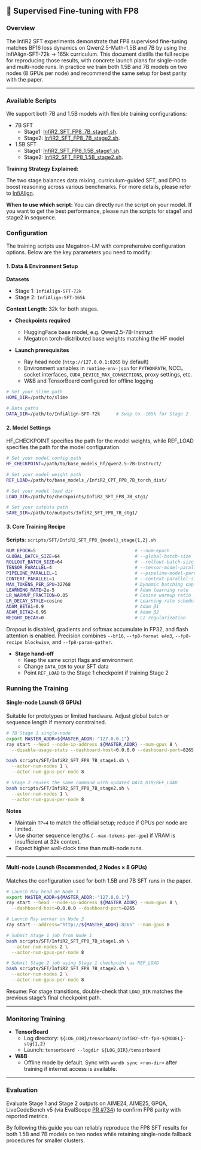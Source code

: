 ## 🤖 Supervised Fine-tuning with FP8

### Overview
The InfiR2 SFT experiments demonstrate that FP8 supervised fine-tuning matches BF16 loss dynamics on Qwen2.5-Math-1.5B and 7B by using the InfiAlign-SFT-72k → 165k curriculum. This document distills the full recipe for reproducing those results, with concrete launch plans for single-node and multi-node runs. In practice we train both 1.5B and 7B models on two nodes (8 GPUs per node) and recommend the same setup for best parity with the paper.

---

### Available Scripts

We support both 7B and 1.5B models with flexible training configurations:

- 7B SFT
  - Stage1: [InfiR2_SFT_FP8_7B_stage1.sh](../scripts/SFT/InfiR2_SFT_FP8_7B_stage1.sh).
  - Stage2: [InfiR2_SFT_FP8_7B_stage2.sh](../scripts/SFT/InfiR2_SFT_FP8_7B_stage2.sh).
- 1.5B SFT
  - Stage1: [InfiR2_SFT_FP8_1.5B_stage1.sh](../scripts/SFT/InfiR2_SFT_FP8_1.5B_stage1.sh).
  - Stage2: [InfiR2_SFT_FP8_1.5B_stage2.sh](../scripts/SFT/InfiR2_SFT_FP8_1.5B_stage2.sh).


**Training Strategy Explained:**

The two stage balances data mixing, curriculum-guided SFT, and DPO to boost reasoning across various benchmarks. For more details, please refer to [InfiAlign](https://arxiv.org/abs/2508.05496).

**When to use which script:**
You can directly run the script on your model. If you want to get the best performance, please run the scripts for stage1 and stage2 in sequence.

### Configuration

The training scripts use Megatron-LM with comprehensive configuration options. Below are the key parameters you need to modify:

#### 1. Data & Environment Setup
**Datasets**  
- Stage 1: `InfiAlign-SFT-72k`
- Stage 2: `InfiAlign-SFT-165k`

**Context Length**: 32k for both stages.
- **Checkpoints required**  
  - HuggingFace base model, e.g. Qwen2.5-7B-Instruct  
  - Megatron torch-distributed base weights matching the HF model  

- **Launch prerequisites**  
  - Ray head node (`http://127.0.0.1:8265` by default)  
  - Environment variables in `runtime-env-json` for `PYTHONPATH`, NCCL socket interfaces, `CUDA_DEVICE_MAX_CONNECTIONS`, proxy settings, etc.  
  - W&B and TensorBoard configured for offline logging

```bash 
# Set your Slime path
HOME_DIR=/path/to/slime 

# Data paths
DATA_DIR=/path/to/InfiAlign-SFT-72k      # Swap to -165k for Stage 2
```

#### 2. Model Settings

HF_CHECKPOINT specifies the path for the model weights, while REF_LOAD specifies the path for the model configuration.

```bash
# Set your model config path
HF_CHECKPOINT=/path/to/base_models_hf/qwen2.5-7B-Instruct/

# Set your model weight path
REF_LOAD=/path/to/base_models_/InfiR2_CPT_FP8_7B_torch_dist/

# Set your model load dir
LOAD_DIR=/path/to/checkpoints/InfiR2_SFT_FP8_7B_stg1/

# Set your outputs path
SAVE_DIR=/path/to/outputs/InfiR2_SFT_FP8_7B_stg1/
```

#### 3. Core Training Recipe
**Scripts**: `scripts/SFT/InfiR2_SFT_FP8_{model}_stage{1,2}.sh`

```bash
NUM_EPOCH=5                                     # --num-epoch
GLOBAL_BATCH_SIZE=64                            # --global-batch-size
ROLLOUT_BATCH_SIZE=64                           # --rollout-batch-size
TENSOR_PARALLEL=4                               # --tensor-model-parallel-size
PIPELINE_PARALLEL=1                             # --pipeline-model-parallel-size
CONTEXT_PARALLEL=1                              # --context-parallel-size
MAX_TOKENS_PER_GPU=32768                        # Dynamic batching cap
LEARNING_RATE=2e-5                              # Adam learning rate
LR_WARMUP_FRACTION=0.05                         # Cosine warmup ratio
LR_DECAY_STYLE=cosine                           # Learning-rate scheduler
ADAM_BETA1=0.9                                  # Adam β1
ADAM_BETA2=0.95                                 # Adam β2
WEIGHT_DECAY=0                                  # L2 regularization
```

Dropout is disabled, gradients and softmax accumulate in FP32, and flash attention is enabled. Precision combines `--bf16`, `--fp8-format e4m3`, `--fp8-recipe blockwise`, and `--fp8-param-gather`.
- **Stage hand-off**  
  - Keep the same script flags and environment  
  - Change `DATA_DIR` to your SFT data
  - Point `REF_LOAD` to the Stage 1 checkpoint if training Stage 2


### Running the Training 

#### Single-node Launch (8 GPUs)
Suitable for prototypes or limited hardware. Adjust global batch or sequence length if memory constrained.

```bash
# 7B Stage 1 single-node
export MASTER_ADDR=${MASTER_ADDR:-"127.0.0.1"}
ray start --head --node-ip-address ${MASTER_ADDR} --num-gpus 8 \
  --disable-usage-stats --dashboard-host=0.0.0.0 --dashboard-port=8265

bash scripts/SFT/InfiR2_SFT_FP8_7B_stage1.sh \
  --actor-num-nodes 1 \
  --actor-num-gpus-per-node 8

# Stage 2 reuses the same command with updated DATA_DIR/REF_LOAD
bash scripts/SFT/InfiR2_SFT_FP8_7B_stage2.sh \
  --actor-num-nodes 1 \
  --actor-num-gpus-per-node 8
```

**Notes**
- Maintain `TP=4` to match the official setup; reduce if GPUs per node are limited.  
- Use shorter sequence lengths (`--max-tokens-per-gpu`) if VRAM is insufficient at 32k context.  
- Expect higher wall-clock time than multi-node runs.

---

#### Multi-node Launch (Recommended, 2 Nodes × 8 GPUs)
Matches the configuration used for both 1.5B and 7B SFT runs in the paper.

```bash
# Launch Ray head on Node 1
export MASTER_ADDR=${MASTER_ADDR:-"127.0.0.1"}
ray start --head --node-ip-address ${MASTER_ADDR} --num-gpus 8 \
  --dashboard-host=0.0.0.0 --dashboard-port=8265

# Launch Ray worker on Node 2
ray start --address="http://${MASTER_ADDR}:8265" --num-gpus 8

# Submit Stage 1 job from Node 1
bash scripts/SFT/InfiR2_SFT_FP8_7B_stage1.sh \
  --actor-num-nodes 2 \
  --actor-num-gpus-per-node 8

# Submit Stage 2 job using Stage 1 checkpoint as REF_LOAD
bash scripts/SFT/InfiR2_SFT_FP8_7B_stage2.sh \
  --actor-num-nodes 2 \
  --actor-num-gpus-per-node 8
```

Resume: For stage transitions, double-check that `LOAD_DIR` matches the previous stage’s final checkpoint path.

---

### Monitoring Training

- **TensorBoard**  
  - Log directory: `${LOG_DIR}/tensorboard/InfiR2-sft-fp8-${MODEL}-stg{1,2}`  
  - Launch: `tensorboard --logdir ${LOG_DIR}/tensorboard`
- **W&B**  
  - Offline mode by default. Sync with `wandb sync <run-dir>` after training if internet access is available.

---

### Evaluation

Evaluate Stage 1 and Stage 2 outputs on AIME24, AIME25, GPQA, LiveCodeBench v5 (via EvalScope [PR #734](https://github.com/modelscope/evalscope/pull/734)) to confirm FP8 parity with reported metrics.

By following this guide you can reliably reproduce the FP8 SFT results for both 1.5B and 7B models on two nodes while retaining single-node fallback procedures for smaller clusters.
